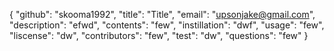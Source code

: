 {
	"github": "skooma1992",
	"title": "Title",
	"email": "upsonjake@gmail.com",
	"description": "efwd",
	"contents": "few",
	"instillation": "dwf",
	"usage": "few",
	"liscense": "dw",
	"contributors": "few",
	"test": "dw",
	"questions": "few"
}